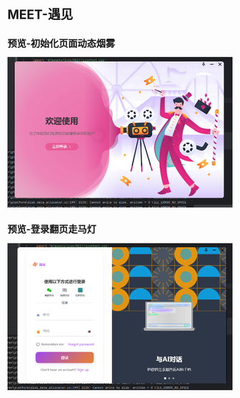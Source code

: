 # MEET-遇见

## 预览-初始化页面动态烟雾
![预览](https://raw.githubusercontent.com/sgner/images/refs/heads/main/%E5%B1%8F%E5%B9%95%E6%88%AA%E5%9B%BE%202025-10-28%20180607.png)
## 预览-登录翻页走马灯
![预览](https://raw.githubusercontent.com/sgner/images/refs/heads/main/%E5%B1%8F%E5%B9%95%E6%88%AA%E5%9B%BE%202025-10-28%20180617.png)
